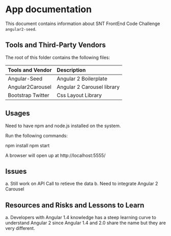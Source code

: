 # App documentation

This document contains information about SNT FrontEnd Code Challenge `angular2-seed`.

## Tools and Third-Party Vendors

The root of this folder contains the following files:

| Tools and Vendor     | Description |
| :----------- | :---------- |
| Angular-Seed | Angular 2 Boilerplate |
| Angular2Carousel  | Angular 2 Carousel library |
| Bootstrap Twitter   | Css Layout Library |


## Usages

Need to have npm and node.js installed on the system.

Run the following commands:

npm install
npm start

A browser will open up at http://localhost:5555/

## Issues
a. Still work on API Call to retieve the data
b. Need to integrate Angular 2 Carousel

## Resources and Risks and Lessons to Learn
a.  Developers with Angular 1.4 knowledge has a steep learning curve to understand Angular 2 since Angular 1.4 and 2.0 share the name but they are very different.
